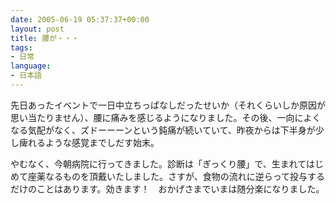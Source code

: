 ```yaml
---
date: 2005-06-19 05:37:37+00:00
layout: post
title: 腰が・・・
tags:
- 日常
language:
- 日本語
---
```


先日あったイベントで一日中立ちっぱなしだったせいか（それくらいしか原因が思い当たりません）、腰に痛みを感じるようになりました。その後、一向によくなる気配がなく、ズドーーーンという鈍痛が続いていて、昨夜からは下半身が少し痺れるような感覚までしだす始末。

やむなく、今朝病院に行ってきました。診断は「ぎっくり腰」で、生まれてはじめて座薬なるものを頂戴いたしました。さすが、食物の流れに逆らって投与するだけのことはあります。効きます！　おかげさまでいまは随分楽になりました。
